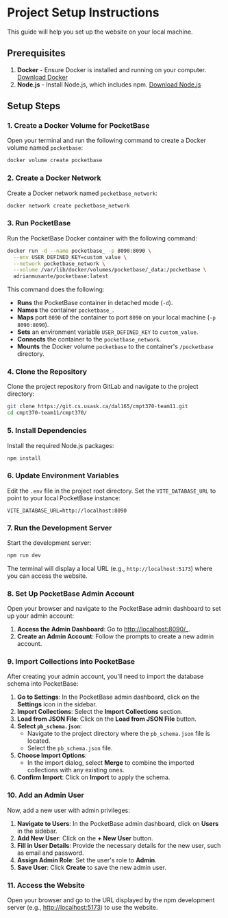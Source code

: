 # Project Setup Instructions

This guide will help you set up the website on your local machine.

## Prerequisites

1. **Docker** - Ensure Docker is installed and running on your computer. [Download Docker](https://www.docker.com/products/docker-desktop)
2. **Node.js** - Install Node.js, which includes npm. [Download Node.js](https://nodejs.org/en/download/)

## Setup Steps

### 1. Create a Docker Volume for PocketBase

Open your terminal and run the following command to create a Docker volume named `pocketbase`:

```sh
docker volume create pocketbase
```

### 2. Create a Docker Network

Create a Docker network named `pocketbase_network`:

```sh
docker network create pocketbase_network
```

### 3. Run PocketBase

Run the PocketBase Docker container with the following command:

```sh
docker run -d --name pocketbase_ -p 8090:8090 \
  --env USER_DEFINED_KEY=custom_value \
  --network pocketbase_network \
  --volume /var/lib/docker/volumes/pocketbase/_data:/pocketbase \
  adrianmusante/pocketbase:latest
```

This command does the following:

- **Runs** the PocketBase container in detached mode (`-d`).
- **Names** the container `pocketbase_`.
- **Maps** port `8090` of the container to port `8090` on your local machine (`-p 8090:8090`).
- **Sets** an environment variable `USER_DEFINED_KEY` to `custom_value`.
- **Connects** the container to the `pocketbase_network`.
- **Mounts** the Docker volume `pocketbase` to the container's `/pocketbase` directory.

### 4. Clone the Repository

Clone the project repository from GitLab and navigate to the project directory:

```sh
git clone https://git.cs.usask.ca/dal165/cmpt370-team11.git
cd cmpt370-team11/cmpt370/
```

### 5. Install Dependencies

Install the required Node.js packages:

```sh
npm install
```

### 6. Update Environment Variables

Edit the `.env` file in the project root directory. Set the `VITE_DATABASE_URL` to point to your local PocketBase instance:

```env
VITE_DATABASE_URL=http://localhost:8090
```

### 7. Run the Development Server

Start the development server:

```sh
npm run dev
```

The terminal will display a local URL (e.g., `http://localhost:5173`) where you can access the website.

### 8. Set Up PocketBase Admin Account

Open your browser and navigate to the PocketBase admin dashboard to set up your admin account:

1. **Access the Admin Dashboard**: Go to [http://localhost:8090/_](http://localhost:8090/_).
2. **Create an Admin Account**: Follow the prompts to create a new admin account.

### 9. Import Collections into PocketBase

After creating your admin account, you'll need to import the database schema into PocketBase:

1. **Go to Settings**: In the PocketBase admin dashboard, click on the **Settings** icon in the sidebar.
2. **Import Collections**: Select the **Import Collections** section.
3. **Load from JSON File**: Click on the **Load from JSON File** button.
4. **Select `pb_schema.json`**:
   - Navigate to the project directory where the `pb_schema.json` file is located.
   - Select the `pb_schema.json` file.
5. **Choose Import Options**:
   - In the import dialog, select **Merge** to combine the imported collections with any existing ones.
6. **Confirm Import**: Click on **Import** to apply the schema.

### 10. Add an Admin User

Now, add a new user with admin privileges:

1. **Navigate to Users**: In the PocketBase admin dashboard, click on **Users** in the sidebar.
2. **Add New User**: Click on the **+ New User** button.
3. **Fill in User Details**: Provide the necessary details for the new user, such as email and password.
4. **Assign Admin Role**: Set the user's role to **Admin**.
5. **Save User**: Click **Create** to save the new admin user.

### 11. Access the Website

Open your browser and go to the URL displayed by the npm development server (e.g., [http://localhost:5173](http://localhost:5173)) to use the website.
